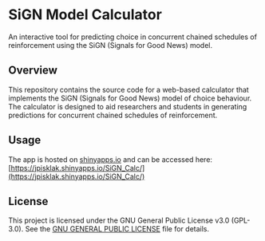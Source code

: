 # SiGN Model Calculator
An interactive tool for predicting choice in concurrent chained schedules of reinforcement using the SiGN (Signals for Good News) model.

## Overview
This repository contains the source code for a web-based calculator that implements the SiGN (Signals for Good News) model of choice behaviour. The calculator is designed to aid researchers and students in generating predictions for concurrent chained schedules of reinforcement.

## Usage
The app is hosted on [shinyapps.io](https://www.shinyapps.io/) and can be accessed here: [https://jpisklak.shinyapps.io/SiGN_Calc/](https://jpisklak.shinyapps.io/SiGN_Calc/)

## License
This project is licensed under the GNU General Public License v3.0 (GPL-3.0). See the [GNU GENERAL PUBLIC LICENSE](LICENSE) file for details.
